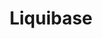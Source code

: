 ---
title: Liquibase
description: Система управления миграциями базы данных
nav_icon:
  vendor: bs
  name: database-gear
---